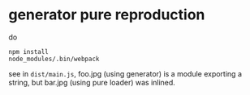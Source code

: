 # generator pure reproduction

do

```
npm install
node_modules/.bin/webpack
```

see in `dist/main.js`, foo.jpg (using generator) is a module exporting a string, but bar.jpg (using pure loader) was inlined.
